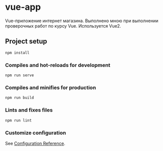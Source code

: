 # vue-app
Vue-приложение интернет магазина. Выполнено мною при выполнении проверочных работ по курсу Vue. Используется Vue2.

## Project setup
```
npm install
```

### Compiles and hot-reloads for development
```
npm run serve
```

### Compiles and minifies for production
```
npm run build
```

### Lints and fixes files
```
npm run lint
```

### Customize configuration
See [Configuration Reference](https://cli.vuejs.org/config/).
